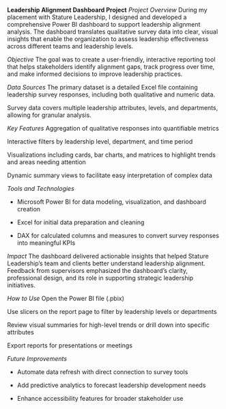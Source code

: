 **Leadership Alignment Dashboard Project**
*Project Overview*
During my placement with Stature Leadership, I designed and developed a comprehensive Power BI dashboard to support leadership alignment analysis. The dashboard translates qualitative survey data into clear, visual insights that enable the organization to assess leadership effectiveness across different teams and leadership levels.

*Objective*
The goal was to create a user-friendly, interactive reporting tool that helps stakeholders identify alignment gaps, track progress over time, and make informed decisions to improve leadership practices.

*Data Sources*
The primary dataset is a detailed Excel file containing leadership survey responses, including both qualitative and numeric data.

Survey data covers multiple leadership attributes, levels, and departments, allowing for granular analysis.

*Key Features*
Aggregation of qualitative responses into quantifiable metrics

Interactive filters by leadership level, department, and time period

Visualizations including cards, bar charts, and matrices to highlight trends and areas needing attention

Dynamic summary views to facilitate easy interpretation of complex data

*Tools and Technologies*
- Microsoft Power BI for data modeling, visualization, and dashboard creation

- Excel for initial data preparation and cleaning

- DAX for calculated columns and measures to convert survey responses into meaningful KPIs

*Impact*
The dashboard delivered actionable insights that helped Stature Leadership’s team and clients better understand leadership alignment. Feedback from supervisors emphasized the dashboard’s clarity, professional design, and its role in supporting strategic leadership initiatives.

*How to Use*
Open the Power BI file (.pbix)

Use slicers on the report page to filter by leadership levels or departments

Review visual summaries for high-level trends or drill down into specific attributes

Export reports for presentations or meetings

*Future Improvements*
- Automate data refresh with direct connection to survey tools

- Add predictive analytics to forecast leadership development needs

- Enhance accessibility features for broader stakeholder use
